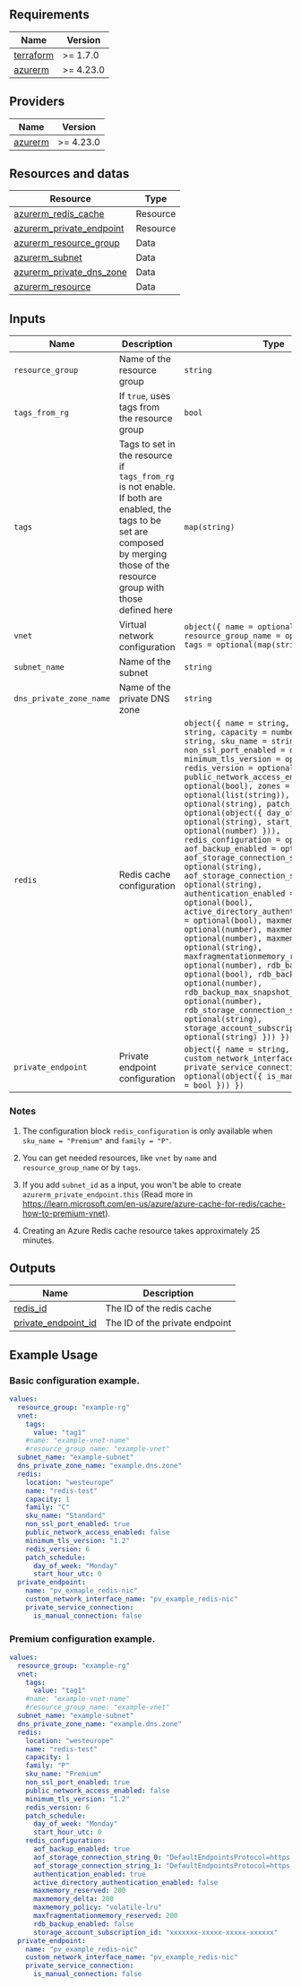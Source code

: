## Requirements

| Name | Version |
|------|---------|
| <a name="requirement_terraform"></a> [terraform](#requirement\_terraform) | >= 1.7.0 |
| <a name="requirement_azurerm"></a> [azurerm](#requirement\_azurerm) | >= 4.23.0 |


## Providers

| Name | Version |
|------|---------|
| <a name="provider_azurerm"></a> [azurerm](#provider\_azurerm) | >= 4.23.0 |


## Resources and datas

| Resource | Type |
|---------|------|
| [azurerm_redis_cache](https://registry.terraform.io/providers/hashicorp/azurerm/latest/docs/resources/redis_cache) | Resource |
| [azurerm_private_endpoint](https://registry.terraform.io/providers/hashicorp/azurerm/latest/docs/resources/private_endpoint) | Resource |
| [azurerm_resource_group](https://registry.terraform.io/providers/hashicorp/azurerm/latest/docs/data-sources/resource_group.html) | Data |
| [azurerm_subnet](https://registry.terraform.io/providers/hashicorp/azurerm/latest/docs/data-sources/subnet) | Data |
| [azurerm_private_dns_zone](https://registry.terraform.io/providers/hashicorp/azurerm/latest/docs/data-sources/private_dns_zone) | Data |
| [azurerm_resource](https://registry.terraform.io/providers/hashicorp/azurerm/latest/docs/data-sources/resources) | Data |

## Inputs

| Name | Description | Type | Default | Required |
|------|-------------|------|---------|:--------:|
| `resource_group` | Name of the resource group | `string` | N/A | ✅ |
| `tags_from_rg` | If `true`, uses tags from the resource group | `bool` | `false` | ❌ |
| `tags` | Tags to set in the resource if `tags_from_rg` is not enable. If both are enabled, the tags to be set are composed by merging those of the resource group with those defined here | `map(string)` | `{}` | ❌ |
| `vnet` | Virtual network configuration | `object({ name = optional(string), resource_group_name = optional(string), tags = optional(map(string)) })` | `{}` | ❌ |
| `subnet_name` | Name of the subnet | `string` | N/A | ✅ |
| `dns_private_zone_name` | Name of the private DNS zone | `string` | N/A | ✅ |
| `redis` | Redis cache configuration | `object({ name = string, location = string, capacity = number, family = string, sku_name = string, non_ssl_port_enabled = optional(bool), minimum_tls_version = optional(string), redis_version = optional(number), public_network_access_enabled = optional(bool), zones = optional(list(string)), subnet_id = optional(string), patch_schedule = optional(object({ day_of_week = optional(string), start_hour_utc = optional(number) })), redis_configuration = optional(object({ aof_backup_enabled = optional(bool), aof_storage_connection_string_0 = optional(string), aof_storage_connection_string_1 = optional(string), authentication_enabled = optional(bool), active_directory_authentication_enabled = optional(bool), maxmemory_reserved = optional(number), maxmemory_delta = optional(number), maxmemory_policy = optional(string), maxfragmentationmemory_reserved = optional(number), rdb_backup_enabled = optional(bool), rdb_backup_frequency = optional(number), rdb_backup_max_snapshot_count = optional(number), rdb_storage_connection_string = optional(string), storage_account_subscription_id = optional(string) })) })` | N/A | ✅ |
| `private_endpoint` | Private endpoint configuration | `object({ name = string, custom_network_interface_name = string, private_service_connection = optional(object({ is_manual_connection = bool })) })` | N/A | ✅ |



### Notes

1. The configuration block `redis_configuration` is only available when `sku_name = "Premium"` and `family = "P"`.

2. You can get needed resources, like `vnet` by `name` and `resource_group_name` or by `tags`.

3. If you add `subnet_id` as a input, you won't be able to create `azurerm_private_endpoint.this` (Read more in https://learn.microsoft.com/en-us/azure/azure-cache-for-redis/cache-how-to-premium-vnet).

4. Creating an Azure Redis cache resource takes approximately 25 minutes.


## Outputs

| Name | Description |
|------|-------------|
| <a name="redis_id"></a> [redis_id](#output\redis_id) | The ID of the redis cache |
| <a name="private_endpoint_id"></a> [private_endpoint_id](#output\private_endpoint_id) | The ID of the private endpoint |

## Example Usage

### Basic configuration example.

```yaml
values:
  resource_group: "example-rg"
  vnet:
    tags:
      value: "tag1"
    #name: "example-vnet-name"
    #resource_group_name: "example-vnet"
  subnet_name: "example-subnet"
  dns_private_zone_name: "example.dns.zone"
  redis:
    location: "westeurope"
    name: "redis-test"
    capacity: 1
    family: "C"
    sku_name: "Standard"
    non_ssl_port_enabled: true
    public_network_access_enabled: false
    minimum_tls_version: "1.2"
    redis_version: 6
    patch_schedule:
      day_of_week: "Monday"
      start_hour_utc: 0
  private_endpoint:
    name: "pv_exmaple_redis-nic"
    custom_network_interface_name: "pv_example_redis-nic"
    private_service_connection:
      is_manual_connection: false

```

### Premium configuration example.

```yaml
values:
  resource_group: "example-rg"
  vnet:
    tags:
      value: "tag1"
    #name: "example-vnet-name"
    #resource_group_name: "example-vnet"
  subnet_name: "example-subnet"
  dns_private_zone_name: "example.dns.zone"
  redis:
    location: "westeurope"
    name: "redis-test"
    capacity: 1
    family: "P"
    sku_name: "Premium"
    non_ssl_port_enabled: true
    public_network_access_enabled: false
    minimum_tls_version: "1.2"
    redis_version: 6
    patch_schedule:
      day_of_week: "Monday"
      start_hour_utc: 0
    redis_configuration:
      aof_backup_enabled: true
      aof_storage_connection_string_0: "DefaultEndpointsProtocol=https;BlobEndpoint=${azurerm_storage_account.nc-cruks-storage-account.primary_blob_endpoint};AccountName=${azurerm_storage_account.mystorageaccount.name};AccountKey=${azurerm_storage_account.mystorageaccount.primary_access_key}"
      aof_storage_connection_string_1: "DefaultEndpointsProtocol=https;BlobEndpoint=${azurerm_storage_account.mystorageaccount.primary_blob_endpoint};AccountName=${azurerm_storage_account.mystorageaccount.name};AccountKey=${azurerm_storage_account.mystorageaccount.secondary_access_key}"
      authentication_enabled: true
      active_directory_authentication_enabled: false
      maxmemory_reserved: 200
      maxmemory_delta: 200
      maxmemory_policy: "volatile-lru"
      maxfragmentationmemory_reserved: 200
      rdb_backup_enabled: false
      storage_account_subscription_id: "xxxxxxx-xxxxx-xxxxx-xxxxxx"
  private_endpoint:
    name: "pv_example_redis-nic"
    custom_network_interface_name: "pv_example_redis-nic"
    private_service_connection:
      is_manual_connection: false

```
